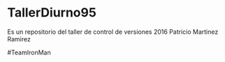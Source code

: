 # TallerDiurno95
Es un repositorio del taller de control de versiones 2016
Patricio Martinez Ramirez

#TeamIronMan
